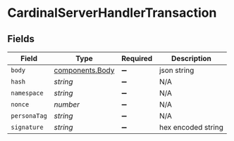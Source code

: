 # CardinalServerHandlerTransaction


## Fields

| Field                                              | Type                                               | Required                                           | Description                                        |
| -------------------------------------------------- | -------------------------------------------------- | -------------------------------------------------- | -------------------------------------------------- |
| `body`                                             | [components.Body](../../models/components/body.md) | :heavy_minus_sign:                                 | json string                                        |
| `hash`                                             | *string*                                           | :heavy_minus_sign:                                 | N/A                                                |
| `namespace`                                        | *string*                                           | :heavy_minus_sign:                                 | N/A                                                |
| `nonce`                                            | *number*                                           | :heavy_minus_sign:                                 | N/A                                                |
| `personaTag`                                       | *string*                                           | :heavy_minus_sign:                                 | N/A                                                |
| `signature`                                        | *string*                                           | :heavy_minus_sign:                                 | hex encoded string                                 |